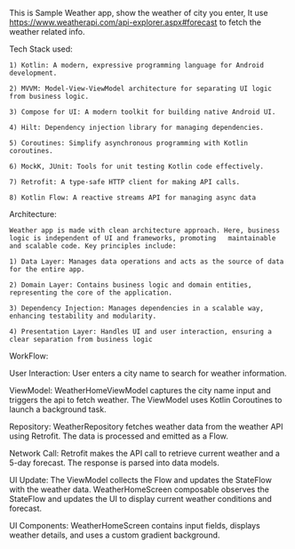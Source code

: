 This is Sample Weather app, show the weather of city you enter, It use https://www.weatherapi.com/api-explorer.aspx#forecast
to fetch the weather related info.

Tech Stack used:

	1) Kotlin: A modern, expressive programming language for Android development.

	2) MVVM: Model-View-ViewModel architecture for separating UI logic from business logic.

	3) Compose for UI: A modern toolkit for building native Android UI.

	4) Hilt: Dependency injection library for managing dependencies.

	5) Coroutines: Simplify asynchronous programming with Kotlin coroutines.

	6) MockK, JUnit: Tools for unit testing Kotlin code effectively.

	7) Retrofit: A type-safe HTTP client for making API calls.

	8) Kotlin Flow: A reactive streams API for managing async data


Architecture:

	Weather app is made with clean architecture approach. Here, business logic is independent of UI and frameworks, promoting 	maintainable and scalable code. Key principles include:
		
	1) Data Layer: Manages data operations and acts as the source of data for the entire app.

	2) Domain Layer: Contains business logic and domain entities, representing the core of the application.

	3) Dependency Injection: Manages dependencies in a scalable way, enhancing testability and modularity.

	4) Presentation Layer: Handles UI and user interaction, ensuring a clear separation from business logic



WorkFlow:  

User Interaction: 
     User enters a city name to search for weather information.

ViewModel:
    WeatherHomeViewModel captures the city name input and triggers the api to fetch weather.
    The ViewModel uses Kotlin Coroutines to launch a background task.

Repository:
    WeatherRepository fetches weather data from the weather API using Retrofit.
    The data is processed and emitted as a Flow.

Network Call:
    Retrofit makes the API call to retrieve current weather and a 5-day forecast.
    The response is parsed into data models.

UI Update:
  The ViewModel collects the Flow and updates the StateFlow with the weather data.
  WeatherHomeScreen composable observes the StateFlow and updates the UI to display current weather conditions and forecast.

UI Components:
  WeatherHomeScreen contains input fields, displays weather details, and uses a custom gradient background.
